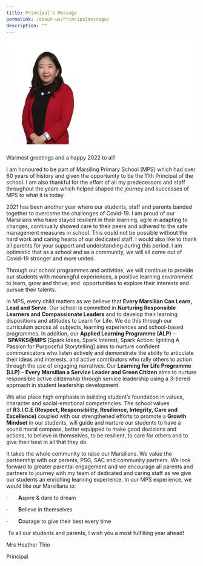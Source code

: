 ```yaml
---
title: Principal's Message
permalink: /about-us/Principalmessage/
description: ""
---
```

![](/images/Slide%202.jpg)

Warmest greetings and a happy 2022 to all!

I am honoured to be part of Marsiling Primary School (MPS) which had over 60 years of history and given the opportunity to be the 11th Principal of the school. I am also thankful for the effort of all my predecessors and staff throughout the years which helped shaped the journey and successes of MPS to what it is today.

2021 has been another year where our students, staff and parents banded together to overcome the challenges of Covid-19. I am proud of our Marsilians who have stayed resilient in their learning, agile in adapting to changes, continually showed care to their peers and adhered to the safe management measures in school. This could not be possible without the hard work and caring hearts of our dedicated staff. I would also like to thank all parents for your support and understanding during this period. I am optimistic that as a school and as a community, we will all come out of Covid-19 stronger and more united.

Through our school programmes and activities, we will continue to provide our students with meaningful experiences, a positive learning environment to learn, grow and thrive; and  opportunities to explore their interests and pursue their talents.

In MPS, every child matters as we believe that **Every Marsilian Can Learn, Lead and Serve**. Our school is committed in **Nurturing Responsible Learners and Compassionate Leaders** and to develop their learning dispositions and attitudes to Learn for Life. We do this through our curriculum across all subjects, learning experiences and school-based programmes. In addition, our **Applied Learning Programme (ALP)** – **SPARKS@MPS** \[Spark Ideas, Spark Interest, Spark Action: Igniting A Passion for Purposeful Storytelling\] aims to nurture confident communicators who listen actively and demonstrate the ability to articulate their ideas and interests, and active contributors who rally others to action through the use of engaging narratives. Our **Learning for Life Programme (LLP)** – **Every Marsilian a Service Leader and Green Citizen** aims to nurture responsible active citizenship through service leadership using a 3-tiered approach in student leadership development.

We also place high emphasis in building student’s foundation in values, character and social-emotional competencies. The school values of **R3.I.C.E (Respect, Responsibility, Resilience, Integrity, Care and Excellence)** coupled with our strengthened efforts to promote a **Growth Mindset** in our students, will guide and nurture our students to have a sound moral compass, better equipped to make good decisions and actions, to believe in themselves, to be resilient, to care for others and to give their best in all that they do.

It takes the whole community to raise our Marsilians. We value the partnership with our parents, PSG, SAC and community partners. We look forward to greater parental engagement and we encourage all parents and partners to journey with my team of dedicated and caring staff as we give our students an enriching learning experience. In our MPS experience, we would like our Marsilians to:

·       **A**spire & dare to dream

·       **B**elieve in themselves

·       **C**ourage to give their best every time

 To all our students and parents, I wish you a most fulfilling year ahead!

  

Mrs Heather Thio

Principal